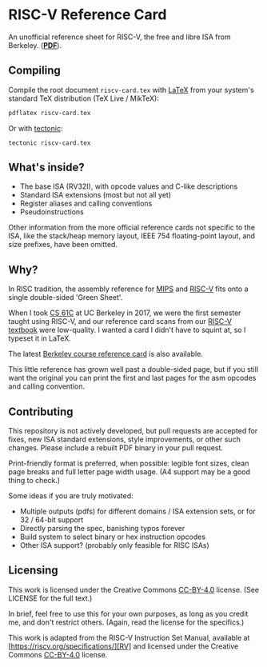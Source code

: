 # RISC-V Reference Card

An unofficial reference sheet for RISC-V, the free and libre ISA from Berkeley. ([**PDF**][pdf]).

## Compiling 

Compile the root document `riscv-card.tex` with [LaTeX][latex] from your system's
standard TeX distribution (TeX Live / MikTeX):

```sh
pdflatex riscv-card.tex
```

Or with [tectonic][tectonic]:
```
tectonic riscv-card.tex
```


## What's inside?

- The base ISA (RV32I), with opcode values and C-like descriptions
- Standard ISA extensions (most but not all yet)
- Register aliases and calling conventions
- Pseudoinstructions

Other information from the more official reference cards not specific to the ISA,
like the stack/heap memory layout, IEEE 754 floating-point layout, and size prefixes,
have been omitted.

## Why?

In RISC tradition, the assembly reference for [MIPS][mips-green-sheet]
and [RISC-V][riscv-card] fits onto a single double-sided 'Green Sheet'.

When I took [CS 61C][cs61c] at UC Berkeley in 2017, we were the first semester taught
using RISC-V, and our reference card scans from our [RISC-V textbook][patterson-hennessy]
were low-quality. I wanted a card I didn't have to squint at, so I typeset it in LaTeX.

The latest [Berkeley course reference card][cs61c-sp22] is also available.

This little reference has grown well past a double-sided page, but if you still want
the original you can print the first and last pages for the asm opcodes and calling convention.

## Contributing

This repository is not actively developed, but pull requests are accepted for
fixes, new ISA standard extensions, style improvements, or other such changes.
Please include a rebuilt PDF binary in your pull request.

Print-friendly format is preferred, when possible: legible font sizes, clean
page breaks and full letter page width usage.
(A4 support may be a good thing to check.)

Some ideas if you are truly motivated:
- Multiple outputs (pdfs) for different domains / ISA extension sets, or for 32
  / 64-bit support
- Directly parsing the spec, banishing typos forever
- Build system to select binary or hex instruction opcodes
- Other ISA support? (probably only feasible for RISC ISAs)

## Licensing

This work is licensed under the Creative Commons [CC-BY-4.0][CC] license.
(See LICENSE for the full text.)

In brief, feel free to use this for your own purposes, as long as you credit
me, and don't restrict others. (Again, read the license for the specifics.)

This work is adapted from the RISC-V Instruction Set Manual, available at
[https://riscv.org/specifications/][RV] and licensed
under the Creative Commons [CC-BY-4.0][CC] license.

[pdf]: https://github.com/jameslzhu/riscv-card/releases/download/latest/riscv-card.pdf
[RV]: https://riscv.org/specifications "RISC-V spec"
[CC]: https://creativecommons.org/licenses/by/4.0/ "CC-BY-4.0"
[cs61c]: https://cs61c.org/
[patterson-hennessy]: https://www.elsevier.com/books/catalog/isbn/9780128203316
[riscv-card]: https://inst.eecs.berkeley.edu/~cs61c/resources/RISCV_Green_Sheet.pdf
[mips-green-sheet]: https://inst.eecs.berkeley.edu/~cs61c/resources/MIPS_Green_Sheet.pdf
[cs61c-sp22]: https://cs61c.org/sp22/pdfs/resources/reference-card.pdf
[latex]: https://www.latex-project.org/get/
[tectonic]: https://tectonic-typesetting.github.io/en-US/
